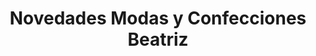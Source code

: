 ---
title: "Novedades Modas y Confecciones Beatriz"
url: /el-progreso/novedades-modas-y-confecciones-beatriz/
shop: ropa
---